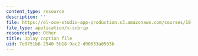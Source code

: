 ```yaml
---
content_type: resource
description: ''
file: https://ol-ocw-studio-app-production.s3.amazonaws.com/courses/18-03sc-differential-equations-fall-2011/7e9751b825405b189ac2d90633a0503b_UJG0f0BSX14.vtt
file_type: application/x-subrip
resourcetype: Other
title: 3play caption file
uid: 7e9751b8-2540-5b18-9ac2-d90633a0503b
---
```

